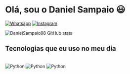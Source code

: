 # Olá, sou o Daniel Sampaio 😃
[![Whatsapp](https://img.shields.io/badge/WhatsApp-25D366?style=for-the-badge&logo=whatsapp&logoColor=white)](https://wa.me/5584998454402?text=Seja+Bem+Vindo)
[![Instagram](https://img.shields.io/badge/Instagram-E4405F?style=for-the-badge&logo=instagram&logoColor=white)](https://www.instagram.com/danielsampaio1998/)

![DanielSampaio98 GitHub stats](https://github-readme-stats.vercel.app/api?username=DanielSampaio98&show_icons=true&theme=radical)


## Tecnologias que eu uso no meu dia


<div style="display: inline_block"><br/>
 <img align="center" alt="Python" src="https://img.shields.io/badge/Python-3776AB?style=for-the-badge&logo=python&logoColor=white" />
 <img align="center" alt="Python" src="https://img.shields.io/badge/Java-ED8B00?style=for-the-badge&logo=openjdk&logoColor=whitehttps://img.shields.io/badge/Python-3776AB?style=for-the-badge&logo=python&logoColor=white" />
 <img align="center" alt="Python" src="https://img.shields.io/badge/MySQL-00000F?style=for-the-badge&logo=mysql&logoColor=white" />
</div>
